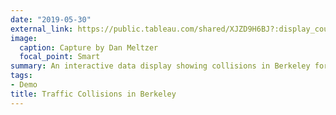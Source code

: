 ```yaml
---
date: "2019-05-30"
external_link: https://public.tableau.com/shared/XJZD9H6BJ?:display_count=yes&:origin=viz_share_link
image:
  caption: Capture by Dan Meltzer
  focal_point: Smart
summary: An interactive data display showing collisions in Berkeley for the year 2002
tags:
- Demo
title: Traffic Collisions in Berkeley
---
```

